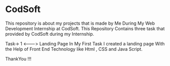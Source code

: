 # CodSoft
This repository is about my projects that is made by Me During My Web Development  Internship at CodSoft. 
This Repository Contains three task that provided by CodSoft during my Internship.

Task-> 1  <--->  Landing Page
In My First Task I created a landing page With the Help of Front End Technology like Html , CSS and Java Script.

ThankYou !!!
